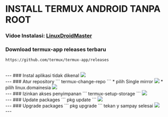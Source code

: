 # INSTALL TERMUX ANDROID TANPA ROOT
### Vidoe Instalasi: [LinuxDroidMaster](https://www.youtube.com/@LinuxDroidMaster/videos)
### Download termux-app releases terbaru
```
https://github.com/termux/termux-app/releases
```
<br>
---
### Instal aplikasi tidak dikenal
<img src="/documentation/images/img.jpg"/>
<br>
---
### Atur repository
```
termux-change-repo
```
* pilih Single mirror <ok>
<img src="/documentation/images/img.jpg"/>
* pilih linux.domainesia
<img src="/documentation/images/img.jpg"/>
<br>
---
### Izinkan akses penyimpanan
```
termux-setup-storage
```
<img src="/documentation/images/img.jpg"/>
<br>
---
### Update packages
```
pkg update
```
<img src="/documentation/images/img.jpg"/>
<br>
---
### Upgrade packages
```
pkg upgrade
```
tekan y sampay selesai
<img src="/documentation/images/img.jpg"/>
<br>
---
